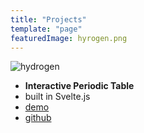 ```yaml
---
title: "Projects"
template: "page"
featuredImage: hyrogen.png
---
```

![hydrogen](/media/hydrogen.png)
* **Interactive Periodic Table**
* built in Svelte.js
* [demo](/projects/periodic)
* [github](http://www.github.com/mmlindeboom/periodic-table-svelte)